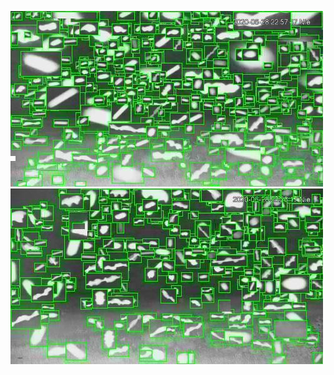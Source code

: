![20200628-222112-225117](in/20200628/20200628-222112-225117_0_.jpg)
![20200628-225122-232127](in/20200628/20200628-225122-232127_0_.jpg)
